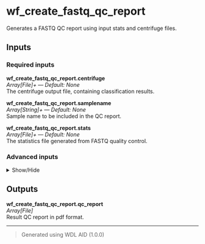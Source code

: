 # wf_create_fastq_qc_report
Generates a FASTQ QC report using input stats and centrifuge files.

## Inputs

### Required inputs
<p name="wf_create_fastq_qc_report.centrifuge">
        <b>wf_create_fastq_qc_report.centrifuge</b><br />
        <i>Array[File]+ &mdash; Default: None</i><br />
        The centrifuge output file, containing classification results.
</p>
<p name="wf_create_fastq_qc_report.samplename">
        <b>wf_create_fastq_qc_report.samplename</b><br />
        <i>Array[String]+ &mdash; Default: None</i><br />
        Sample name to be included in the QC report.
</p>
<p name="wf_create_fastq_qc_report.stats">
        <b>wf_create_fastq_qc_report.stats</b><br />
        <i>Array[File]+ &mdash; Default: None</i><br />
        The statistics file generated from FASTQ quality control.
</p>

### Advanced inputs
<details>
<summary> Show/Hide </summary>
<p name="wf_create_fastq_qc_report.task_create_fastq_qc_report.docker_image">
        <b>wf_create_fastq_qc_report.task_create_fastq_qc_report.docker_image</b><br />
        <i>String &mdash; Default: "dbest/create_fastq_qc_report:v0.0.2"</i><br />
        Docker image containing the 'create_fastq_qc_report' tool.
</p>
<p name="wf_create_fastq_qc_report.task_create_fastq_qc_report.memory">
        <b>wf_create_fastq_qc_report.task_create_fastq_qc_report.memory</b><br />
        <i>String &mdash; Default: "4G"</i><br />
        RAM requested for the tool.
</p>
</details>

## Outputs
<p name="wf_create_fastq_qc_report.qc_report">
        <b>wf_create_fastq_qc_report.qc_report</b><br />
        <i>Array[File]</i><br />
        Result QC report in pdf format.
</p>

<hr />

> Generated using WDL AID (1.0.0)
